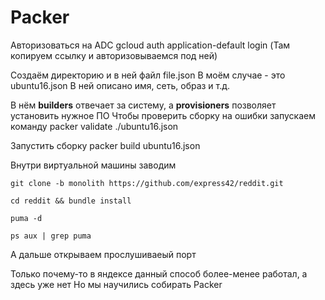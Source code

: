 
 # Packer
Авторизоваться на ADC
gcloud auth application-default login
(Там копируем ссылку и авторизовываемся под ней)

Создаём директорию и в ней файл file.json
В моём случае - это ubuntu16.json
В ней описано имя, сеть, образ и т.д.

В нём **builders** отвечает за систему, а
**provisioners** позволяет установить нужное ПО
Чтобы проверить сборку на ошибки запускаем команду
packer validate ./ubuntu16.json

Запустить сборку
packer build ubuntu16.json

Внутри виртуальной машины заводим

```
git clone -b monolith https://github.com/express42/reddit.git
```
```
cd reddit && bundle install
```
```
puma -d
```
```
ps aux | grep puma
```

А дальше открываем прослушиваеый порт

Только почему-то в яндексе данный способ более-менее работал, а здесь уже нет
Но мы научились собирать Packer

